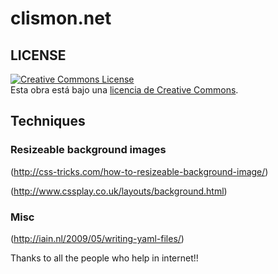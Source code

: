 # clismon.net


## LICENSE
<a rel="license" href="http://creativecommons.org/licenses/by-nc-nd/3.0/es/"><img alt="Creative Commons License" style="border-width:0" src="http://i.creativecommons.org/l/by-nc-nd/3.0/es/88x31.png" /></a><br />Esta obra est&#225; bajo una <a rel="license" href="http://creativecommons.org/licenses/by-nc-nd/3.0/es/">licencia de Creative Commons</a>.


## Techniques



### Resizeable background images
(http://css-tricks.com/how-to-resizeable-background-image/)

(http://www.cssplay.co.uk/layouts/background.html)

### Misc
(http://iain.nl/2009/05/writing-yaml-files/)


Thanks to all the people who help in internet!!

